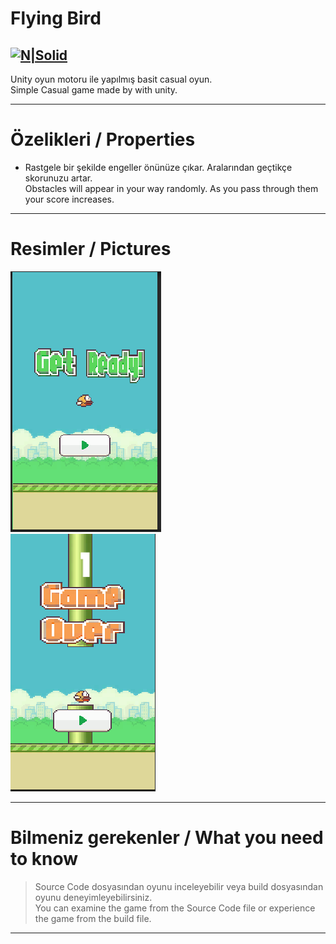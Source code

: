 <h1 class="code-line" data-line-start=0 data-line-end=1 ><a id="Flying_Bird_0"></a>Flying Bird</h1>
<h2 class="code-line" data-line-start=2 data-line-end=4 ><a id="NSolidhttpsplaylhgoogleusercontentcom4ChxU_bzuJe8ix7IC7fYOq5xH3rtDjDMFogy4NsF6l8jNH9Q_G7zQUWoZtWvkliyww2247h1264rwhttpwwwartistscompanydigital_2"></a><a href="http://www.artistscompany.tech"><img src="https://raw.githubusercontent.com/creosB/presentation/main/background.png" alt="N|Solid"></a></h2>
<p class="has-line-data" data-line-start="4" data-line-end="6">Unity oyun motoru ile yapılmış basit casual oyun.<br>
Simple Casual game made by with unity.</p>
<hr>
<h1 class="code-line" data-line-start=7 data-line-end=8 ><a id="zelikleri_7"></a>Özelikleri / Properties</h1>
<ul>
<li class="has-line-data" data-line-start="9" data-line-end="10">Rastgele bir şekilde engeller önünüze çıkar. Aralarından geçtikçe skorunuzu artar.<br>
Obstacles will appear in your way randomly. As you pass through them your score increases.</li>
</ul>
<hr>
<h1 class="code-line" data-line-start=11 data-line-end=12 ><a id="Resimler_11"></a>Resimler / Pictures</h1>
<p class="has-line-data" data-line-start="12" data-line-end="14"><img src="https://raw.githubusercontent.com/creosB/Flying-Bird/main/resim1.png" alt=""><br>
<img src="https://raw.githubusercontent.com/creosB/Flying-Bird/main/resim2.png" alt=""></p>
<hr>
<h1 class="code-line" data-line-start=15 data-line-end=16 ><a id="Bilmeniz_gerekenler_15"></a>Bilmeniz gerekenler / What you need to know</h1>
<blockquote>
<p class="has-line-data" data-line-start="16" data-line-end="17">Source Code dosyasından oyunu inceleyebilir veya build dosyasından oyunu deneyimleyebilirsiniz.<br>
You can examine the game from the Source Code file or experience the game from the build file.</p>
</blockquote>
<hr>
